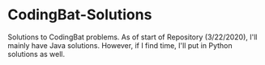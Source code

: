 # CodingBat-Solutions
Solutions to CodingBat problems.
As of start of Repository (3/22/2020), I'll mainly have Java solutions. However, if I find time, I'll put in Python solutions as well.
